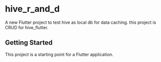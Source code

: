 # hive_r_and_d

A new Flutter project to test hive as local db for data caching.
this project is CRUD for hive_flutter.

## Getting Started

This project is a starting point for a Flutter application.